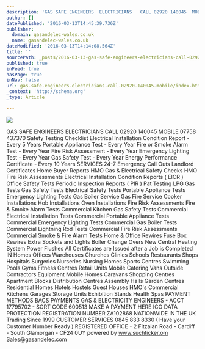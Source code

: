 ```yaml
---
description: 'GAS SAFE ENGINEERS  ELECTRICIANS   CALL 02920 140045  MOBILE 07758 437370    Safety Testing Checklist  Electrical Installation Condition Report - Every 5 Years '
author: []
datePublished: '2016-03-13T14:45:39.736Z'
publisher:
  domain: gasandelec-wales.co.uk
  name: gasandelec-wales.co.uk
dateModified: '2016-03-13T14:14:08.564Z'
title: ''
sourcePath: _posts/2016-03-13-gas-safe-engineers-electricians-call-02920-140045-mobile.md
published: true
inFeed: true
hasPage: true
inNav: false
url: gas-safe-engineers-electricians-call-02920-140045-mobile/index.html
_context: 'http://schema.org'
_type: Article

---
```

![](http://gasandelectricityengineers.co.uk/img/main/mi1_713.jpg?599)

GAS SAFE ENGINEERS ELECTRICIANS CALL 02920 140045 MOBILE 07758 437370 Safety Testing Checklist Electrical Installation Condition Report - Every 5 Years Portable Appliance Test - Every Year Fire or Smoke Alarm Test - Every Year  Fire Risk Assessment - Every Year Emergency Lighting Test - Every Year  Gas Safety Test - Every Year Energy Performance Certificate - Every 10 Years  SERVICES 24-7 Emergency Call Outs Landlord Certificates Home Buyer Reports HMO Gas & Electrical Safety Checks HMO Fire Risk Assessments Electrical Installation Condition Reports ( EICR ) Office Safety Tests  Periodic Inspection Reports ( PIR ) Pat Testing LPG Gas Tests  Gas Safety Tests Electrical Safety Tests Portable Appliance Tests Emergency Lighting Tests Gas Boiler Service  Gas Fire Service Cooker Installations Hob Installations Oven Installations Fire Risk Assessments  Fire & Smoke Alarm Tests Commercial Kitchen Gas Safety Tests Commercial Electrical Installation Tests Commercial Portable Appliance Tests Commercial Emergency Lighting Tests Commercial Gas Boiler Tests Commercial Lightning Rod Tests Commercial Fire Risk Assessments Commercial Smoke & Fire Alarm Tests Home & Office Rewires Fuse Box Rewires  Extra Sockets and Lights Boiler Change Overs New Central Heating System Power Flushes All Certificates are Issued after a Job is Completed IN Homes Offices Warehouses Churches Clinics  Schools Restaurants  Shops  Hospitals Surgeries Nurseries Nursing Homes Sports Centres Swimming Pools Gyms Fitness Centres Retail Units Mobile Catering Vans Outside Contractors Equipment Mobile Homes Caravans Shopping Centres Apartment Blocks Distribution Centres Assembly Halls  Garden Centres  Residential Homes  Hotels  Hostels  Guest Houses HMO's Commercial Kitchens Garages Storage Units Exhibition Stands Health Spas PAYMENT METHODS BACS PAYMENTS  GAS & ELECTRICITY ENGINEERS - ACCT 17795702 - SORT CODE  600513  MAKE A PAYMENT HERE ICO DATA PROTECTION REGISTRATION NUMBER  ZA102868 NATIONWIDE IN THE  UK Trading Since 1999 CUSTOMER SERVICES  0845 833 8330 ( Have your Customer Number Ready )  REGISTERED OFFICE - 2 Fitzalan Road - Cardiff - South Glamorgan - CF24 0UY powered by www.suchticker.om Sales@gasandelec.com